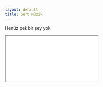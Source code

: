 ```yaml
---
layout: default
title: Sert Müzik
---
```


Henüz pek bir şey yok.

<iframe src="intavids.html">
</iframe>